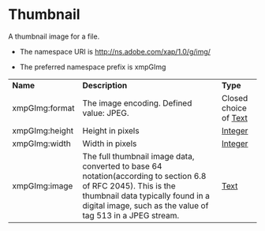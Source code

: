 # Thumbnail

A thumbnail image for a file.

- The namespace URI is http://ns.adobe.com/xap/1.0/g/img/

- The preferred namespace prefix is xmpGImg

|    |           |    |
|----|-----------|----|
|**Name**|**Description**|**Type**|
|xmpGImg:format|The image encoding. Defined value: JPEG.  |Closed choice of [Text](./index.md#text)|
|xmpGImg:height|Height in pixels  |[Integer](./index.md#integer)|
|xmpGImg:width|Width in pixels  |[Integer](./index.md#integer)|
|xmpGImg:image|The full thumbnail image data, converted to base 64 notation(according to section 6.8 of RFC 2045). This is the thumbnail data typically found in a digital image, such as the value of tag 513 in a JPEG stream.  |[Text](./index.md#text)|
